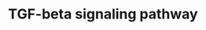 ---
annotations:
- id: PW:0000329
  parent: signaling pathway
  type: Pathway Ontology
  value: transforming growth factor-beta superfamily mediated signaling pathway
authors:
- A.Pandey
- MaintBot
- Nsalomonis
- Khanspers
- AlexanderPico
- NetPath
- Egonw
- Zari
- Mkutmon
- L Dupuis
- DeSl
- Eweitz
citedin:
- link: PMC9263175
- link: PMC7518185
- link: PMC5717815
- link: PMC5085087
- link: PMC4936435
description: 'The signal transduction mechanisms underlying the pathophysiological
  activities of transforming growth factor-β (TGF-β) have been extensively studied
  since its discovery nearly 30 years ago. TGF-β ligands belong to a large superfamily
  of cytokines that bears its name (TGF-β Superfamily) and includes bone morphogenic
  proteins, activins, inhibin, growth/differentiation factors, Mullerian inhibiting
  substance, Nodal, and several other structurally-related polypeptides. Mammals express
  three TGF-β isoforms (i.e., TGF-β1, TGF-β2, and TGF-β3) that are encoded by distinct
  genes in a tissue-specific and developmentally-regulated manner. TGF-β was identified
  originally via its stimulation of morphological transformation and anchorage-independent
  growth in fibroblasts; however, this cytokine is now recognized as being a potent
  tumor suppressor that prevents the dysregulated growth and survival of epithelial,
  endothelial, and hematopoietic cells. In addition, numerous studies have clearly
  established TGF-β as a multifunctional cytokine that plays essential roles in regulating
  virtually all aspects of mammalian development and differentiation, and in maintaining
  mammalian tissue homeostasis. The pleiotropic nature of TGF-β is highlighted by
  the fact that every cell in the metazoan body can produce and respond to this cytokine.
  Even more remarkably, malignant cells have evolved a variety of complex mechanisms
  capable of circumventing the tumor suppressing activities of TGF-β, and in doing
  so, typically convert the functions of TGF-β to that of a tumor promoter, particularly
  the induction of carcinoma epithelial-mesenchymal transition, invasion, and dissemination
  to distant organ sites. This peculiar conversion in TGF-β function is known as the
  "TGF-β Paradox", which underlies the lethality of TGF-β in metastatic cancer cells.
  Thus, elucidating the effectors and signaling modules activated by TGF-β may offer
  new insights into the development of novel neoadjuvants capable of effectively targeting
  the TGF-β pathway to significantly improve the clinical course of patients with
  cancer, fibrosis, or immunologic disorders. TGF-β is secreted from cells as a latent
  homodimeric polypeptide that becomes tethered to the extracellular matrix by latent-TGF-β-binding
  proteins. Mature TGF-β isoforms are activated and liberated from extracellular matrix
  depots by a variety of mechanisms, including proteolysis, reactive oxygen species,
  changes in pH, and physical interactions with integrins, thromobspondin-1, or SPARC.
  Once activated, mature TGF-β initiates transmembrane signaling by binding to two
  distinct transmembrane Ser/Thr protein kinases, termed TGF-β type I (TβR-I) and
  type II (TβR-II) receptors. In some cells and tissues, TGF-β also binds to a third
  cell surface receptor, TGF-β type III (TβR-III), which transfers TGF-β to TβR-II
  and TβR-I. Full activation of these cytokine:receptor ternary complexes transpires
  upon TβR-II-mediated transphosphorylation and activation of TβR-I, which then phosphorylates
  and activates the latent transcription factors, Smad2 and Smad3. Afterward, phosphorylated
  Smad2/3 interact physically with Smad4, with the resulting heterotrimers translocating
  into the nucleus to regulate the expression of TGF-β-responsive genes. These Smad-dependent
  events are subject to fine-tuning and crosstalk regulation in the cytoplasm by their
  interaction with a variety of adapter molecules, including SARA, Hgs, PML and Dab2,
  and with Smad7, whose inhibitory activity is modulated by STRAP, AMSH2, and Arkadia;
  and in the nucleus by their interaction with a variety of transcriptional activators
  and repressors that occur in a gene- and cell-specific manner. In addition to activating
  canonical Smad2/3-dependent signaling, accumulating evidence clearly links the development
  of a variety of human pathologies to aberrant coupling of TGF-β to its noncanonical
  effector molecules. Included in this ever expanding list of noncanonical signaling
  molecules stimulated by TGF-β are PI3K, AKT, mTOR, integrins and focal adhesion
  kinase, and members of the MAP kinase (e.g., ERK1/2, JNK, and p38 MAPK small GTP-binding
  proteins (e.g., Ras, Rho, and Rac1). The interactions and intersections between
  canonical and noncanonical TGF-β signaling systems are depicted in the pathway map.
  Please access this pathway at NetSlim database. If you use this pathway, please
  cite the following paper: Kandasamy, K., Mohan, S. S., Raju, R., Keerthikumar, S.,
  Kumar, G. S. S., Venugopal, A. K., Telikicherla, D., Navarro, J. D., Mathivanan,
  S., Pecquet, C., Gollapudi, S. K., Tattikota, S. G., Mohan, S., Padhukasahasram,
  H., Subbannayya, Y., Goel, R., Jacob, H. K. C., Zhong, J., Sekhar, R., Nanjappa,
  V., Balakrishnan, L., Subbaiah, R., Ramachandra, Y. L., Rahiman, B. A., Prasad,
  T. S. K., Lin, J., Houtman, J. C. D., Desiderio, S., Renauld, J., Constantinescu,
  S. N., Ohara, O., Hirano, T., Kubo, M., Singh, S., Khatri, P., Draghici, S., Bader,
  G. D., Sander, C., Leonard, W. J. and Pandey, A. (2010). NetPath: A public resource
  of curated signal transduction pathways. Genome Biology. 11:R3'
last-edited: 2021-12-23
ndex: 14aa5d6a-8b61-11eb-9e72-0ac135e8bacf
organisms:
- Homo sapiens
redirect_from:
- /index.php/Pathway:WP366
- /instance/WP366
- /instance/WP366_rr120697
revision: r120697
schema-jsonld:
- '@context': https://schema.org/
  '@id': https://wikipathways.github.io/pathways/WP366.html
  '@type': Dataset
  creator:
    '@type': Organization
    name: WikiPathways
  description: 'The signal transduction mechanisms underlying the pathophysiological
    activities of transforming growth factor-β (TGF-β) have been extensively studied
    since its discovery nearly 30 years ago. TGF-β ligands belong to a large superfamily
    of cytokines that bears its name (TGF-β Superfamily) and includes bone morphogenic
    proteins, activins, inhibin, growth/differentiation factors, Mullerian inhibiting
    substance, Nodal, and several other structurally-related polypeptides. Mammals
    express three TGF-β isoforms (i.e., TGF-β1, TGF-β2, and TGF-β3) that are encoded
    by distinct genes in a tissue-specific and developmentally-regulated manner. TGF-β
    was identified originally via its stimulation of morphological transformation
    and anchorage-independent growth in fibroblasts; however, this cytokine is now
    recognized as being a potent tumor suppressor that prevents the dysregulated growth
    and survival of epithelial, endothelial, and hematopoietic cells. In addition,
    numerous studies have clearly established TGF-β as a multifunctional cytokine
    that plays essential roles in regulating virtually all aspects of mammalian development
    and differentiation, and in maintaining mammalian tissue homeostasis. The pleiotropic
    nature of TGF-β is highlighted by the fact that every cell in the metazoan body
    can produce and respond to this cytokine. Even more remarkably, malignant cells
    have evolved a variety of complex mechanisms capable of circumventing the tumor
    suppressing activities of TGF-β, and in doing so, typically convert the functions
    of TGF-β to that of a tumor promoter, particularly the induction of carcinoma
    epithelial-mesenchymal transition, invasion, and dissemination to distant organ
    sites. This peculiar conversion in TGF-β function is known as the "TGF-β Paradox",
    which underlies the lethality of TGF-β in metastatic cancer cells. Thus, elucidating
    the effectors and signaling modules activated by TGF-β may offer new insights
    into the development of novel neoadjuvants capable of effectively targeting the
    TGF-β pathway to significantly improve the clinical course of patients with cancer,
    fibrosis, or immunologic disorders. TGF-β is secreted from cells as a latent homodimeric
    polypeptide that becomes tethered to the extracellular matrix by latent-TGF-β-binding
    proteins. Mature TGF-β isoforms are activated and liberated from extracellular
    matrix depots by a variety of mechanisms, including proteolysis, reactive oxygen
    species, changes in pH, and physical interactions with integrins, thromobspondin-1,
    or SPARC. Once activated, mature TGF-β initiates transmembrane signaling by binding
    to two distinct transmembrane Ser/Thr protein kinases, termed TGF-β type I (TβR-I)
    and type II (TβR-II) receptors. In some cells and tissues, TGF-β also binds to
    a third cell surface receptor, TGF-β type III (TβR-III), which transfers TGF-β
    to TβR-II and TβR-I. Full activation of these cytokine:receptor ternary complexes
    transpires upon TβR-II-mediated transphosphorylation and activation of TβR-I,
    which then phosphorylates and activates the latent transcription factors, Smad2
    and Smad3. Afterward, phosphorylated Smad2/3 interact physically with Smad4, with
    the resulting heterotrimers translocating into the nucleus to regulate the expression
    of TGF-β-responsive genes. These Smad-dependent events are subject to fine-tuning
    and crosstalk regulation in the cytoplasm by their interaction with a variety
    of adapter molecules, including SARA, Hgs, PML and Dab2, and with Smad7, whose
    inhibitory activity is modulated by STRAP, AMSH2, and Arkadia; and in the nucleus
    by their interaction with a variety of transcriptional activators and repressors
    that occur in a gene- and cell-specific manner. In addition to activating canonical
    Smad2/3-dependent signaling, accumulating evidence clearly links the development
    of a variety of human pathologies to aberrant coupling of TGF-β to its noncanonical
    effector molecules. Included in this ever expanding list of noncanonical signaling
    molecules stimulated by TGF-β are PI3K, AKT, mTOR, integrins and focal adhesion
    kinase, and members of the MAP kinase (e.g., ERK1/2, JNK, and p38 MAPK small GTP-binding
    proteins (e.g., Ras, Rho, and Rac1). The interactions and intersections between
    canonical and noncanonical TGF-β signaling systems are depicted in the pathway
    map. Please access this pathway at NetSlim database. If you use this pathway,
    please cite the following paper: Kandasamy, K., Mohan, S. S., Raju, R., Keerthikumar,
    S., Kumar, G. S. S., Venugopal, A. K., Telikicherla, D., Navarro, J. D., Mathivanan,
    S., Pecquet, C., Gollapudi, S. K., Tattikota, S. G., Mohan, S., Padhukasahasram,
    H., Subbannayya, Y., Goel, R., Jacob, H. K. C., Zhong, J., Sekhar, R., Nanjappa,
    V., Balakrishnan, L., Subbaiah, R., Ramachandra, Y. L., Rahiman, B. A., Prasad,
    T. S. K., Lin, J., Houtman, J. C. D., Desiderio, S., Renauld, J., Constantinescu,
    S. N., Ohara, O., Hirano, T., Kubo, M., Singh, S., Khatri, P., Draghici, S., Bader,
    G. D., Sander, C., Leonard, W. J. and Pandey, A. (2010). NetPath: A public resource
    of curated signal transduction pathways. Genome Biology. 11:R3'
  keywords:
  - AKT1
  - APP
  - ATF2
  - ATF3
  - AXIN1
  - BCAR1
  - BTRC
  - CAV1
  - CCNB2
  - CCND1
  - CDC42
  - CDK1
  - CDKN1A
  - CDKN2B
  - CITED1
  - COL1A2
  - COPS5
  - CREBBP
  - CUL1
  - DAB2
  - DCP1A
  - E2F4
  - E2F5
  - EID2
  - EP300
  - ETS1
  - FN1
  - FOS
  - FOSB
  - FOXH1
  - FOXP3
  - GRB2
  - HDAC1
  - HGS
  - ITCH
  - ITGA2
  - ITGB1
  - ITGB3
  - ITGB4
  - JUN
  - JUNB
  - JUND
  - KLF10
  - KLF11
  - KLF6
  - LIMK2
  - MAP2K1
  - MAP2K2
  - MAP2K3
  - MAP2K4
  - MAP2K6
  - MAP3K7
  - MAP4K1
  - MAPK1
  - MAPK14
  - MAPK3
  - MAPK8
  - MAPK9
  - MEF2A
  - MEF2C
  - MET
  - MMP1
  - MMP12
  - MTOR
  - MYC
  - NEDD4L
  - NEDD9
  - NUP153
  - NUP214
  - PAK2
  - PARD6A
  - PDK1
  - PIAS1
  - PIAS2
  - PIK3R1
  - PIK3R2
  - PJA1
  - PML
  - PPM1A
  - PRKAR2A
  - PTK2
  - RAC1
  - RAF1
  - RAS
  - RBL1
  - RBL2
  - RBX1
  - RHOA
  - RNF111
  - ROCK1
  - RUNX2
  - S6K
  - SHC1
  - SIK1
  - SIN3A
  - SKI
  - SKIL
  - SKP1
  - SMAD2
  - SMAD3
  - SMAD4
  - SMAD7
  - SMURF1
  - SMURF2
  - SNIP1
  - SNW1
  - SOS1
  - SP1
  - SPTBN1
  - SRC
  - STAMBPL1
  - STRAP
  - SUMO1
  - TAB1
  - TERT
  - TFDP1
  - TGFB1
  - TGFB1I1
  - TGFBR1
  - TGFBR2
  - TGFBR3
  - TGIF1
  - THBS1
  - TNC
  - TP53
  - TRAF6
  - TRAP1
  - UBE2I
  - UCHL5
  - WWP1
  - YAP1
  - ZEB1
  - ZEB2
  - ZFYVE16
  - ZFYVE9
  license: CC0
  name: TGF-beta signaling pathway
seo: CreativeWork
title: TGF-beta signaling pathway
wpid: WP366
---